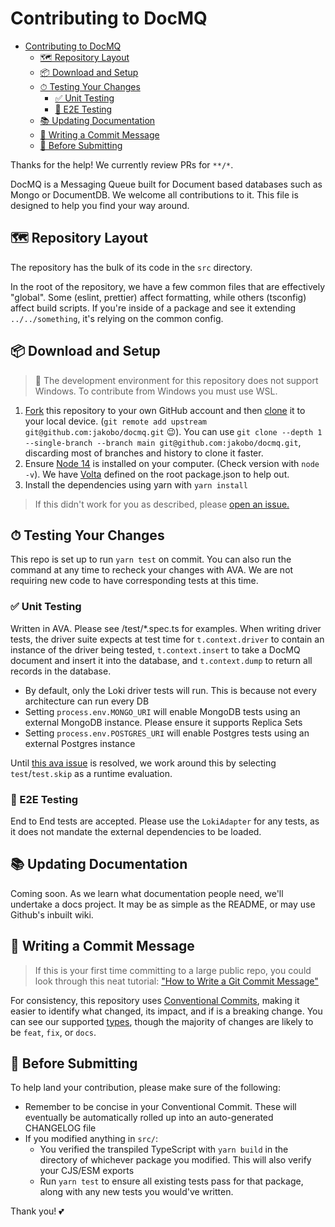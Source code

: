 # Contributing to DocMQ

- [Contributing to DocMQ](#contributing-to-docmq)
  - [🗺 Repository Layout](#-repository-layout)
  - [📦 Download and Setup](#-download-and-setup)
  - [⏱ Testing Your Changes](#-testing-your-changes)
    - [✅ Unit Testing](#-unit-testing)
    - [🏁 E2E Testing](#-e2e-testing)
  - [📚 Updating Documentation](#-updating-documentation)
  - [📝 Writing a Commit Message](#-writing-a-commit-message)
  - [🔎 Before Submitting](#-before-submitting)

Thanks for the help! We currently review PRs for `**/*`.

DocMQ is a Messaging Queue built for Document based databases such as Mongo or DocumentDB. We welcome all contributions to it. This file is designed to help you find your way around.

## 🗺 Repository Layout

The repository has the bulk of its code in the `src` directory.

In the root of the repository, we have a few common files that are effectively "global". Some (eslint, prettier) affect formatting, while others (tsconfig) affect build scripts. If you're inside of a package and see it extending `../../something`, it's relying on the common config.

## 📦 Download and Setup

> 💽 The development environment for this repository does not support Windows. To contribute from Windows you must use WSL.

1. [Fork](https://help.github.com/articles/fork-a-repo/) this repository to your own GitHub account and then [clone](https://help.github.com/articles/cloning-a-repository/) it to your local device. (`git remote add upstream git@github.com:jakobo/docmq.git` 😉). You can use `git clone --depth 1 --single-branch --branch main git@github.com:jakobo/docmq.git`, discarding most of branches and history to clone it faster.
2. Ensure [Node 14](https://nodejs.org/) is installed on your computer. (Check version with `node -v`). We have [Volta](https://volta.sh) defined on the root package.json to help out.
3. Install the dependencies using yarn with `yarn install`

> If this didn't work for you as described, please [open an issue.](https://github.com/jakobo/docmq/issues/new/choose)

## ⏱ Testing Your Changes

This repo is set up to run `yarn test` on commit. You can also run the command at any time to recheck your changes with AVA. We are not requiring new code to have corresponding tests at this time.

### ✅ Unit Testing

Written in AVA. Please see /test/\*.spec.ts for examples. When writing driver tests, the driver suite expects at test time for `t.context.driver` to contain an instance of the driver being tested, `t.context.insert` to take a DocMQ document and insert it into the database, and `t.context.dump` to return all records in the database.

- By default, only the Loki driver tests will run. This is because not every architecture can run every DB
- Setting `process.env.MONGO_URI` will enable MongoDB tests using an external MongoDB instance. Please ensure it supports Replica Sets
- Setting `process.env.POSTGRES_URI` will enable Postgres tests using an external Postgres instance

Until [this ava issue](https://github.com/avajs/ava/issues/2979) is resolved, we work around this by selecting `test`/`test.skip` as a runtime evaluation.

### 🏁 E2E Testing

End to End tests are accepted. Please use the `LokiAdapter` for any tests, as it does not mandate the external dependencies to be loaded.

## 📚 Updating Documentation

Coming soon. As we learn what documentation people need, we'll undertake a docs project. It may be as simple as the README, or may use Github's inbuilt wiki.

## 📝 Writing a Commit Message

> If this is your first time committing to a large public repo, you could look through this neat tutorial: ["How to Write a Git Commit Message"](https://chris.beams.io/posts/git-commit/)

For consistency, this repository uses [Conventional Commits](https://www.conventionalcommits.org/en/v1.0.0/), making it easier to identify what changed, its impact, and if is a breaking change. You can see our supported [types](./commitlint.config.js), though the majority of changes are likely to be `feat`, `fix`, or `docs`.

## 🔎 Before Submitting

To help land your contribution, please make sure of the following:

- Remember to be concise in your Conventional Commit. These will eventually be automatically rolled up into an auto-generated CHANGELOG file
- If you modified anything in `src/`:
  - You verified the transpiled TypeScript with `yarn build` in the directory of whichever package you modified. This will also verify your CJS/ESM exports
  - Run `yarn test` to ensure all existing tests pass for that package, along with any new tests you would've written.

Thank you! 💕
